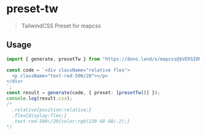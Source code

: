 # preset-tw

> TailwindCSS Preset for mapcss

## Usage

```ts
import { generate, presetTw } from "https://deno.land/x/mapcss@$VERSION/mod.ts";

const code = `<div className="relative flex">
  <p className="text-red-500/20"></p>  
</div>
`;
const result = generate(code, { preset: [presetTw()] });
console.log(result.css);
/*
  .relative{position:relative;}
  .flex{display:flex;}
  .text-red-500\/20{color:rgb(239 68 68/.2);}
*/
```
